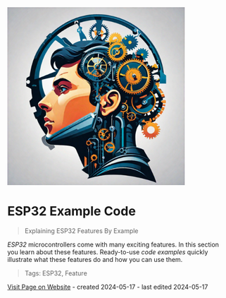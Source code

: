 <img src="/assets/images/processor.png" width="80%" height="80%" />
 
# ESP32 Example Code

> Explaining ESP32 Features By Example


*ESP32* microcontrollers come with many exciting features. In this section you learn about these features. Ready-to-use *code examples* quickly illustrate what these features do and how you can use them.


> Tags: ESP32, Feature

[Visit Page on Website](https://done.land/components/microcontroller/esp/esp32/examplecode?713851050918243938) - created 2024-05-17 - last edited 2024-05-17
